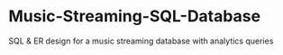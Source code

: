 # Music-Streaming-SQL-Database
SQL &amp; ER design for a music streaming database with analytics queries
